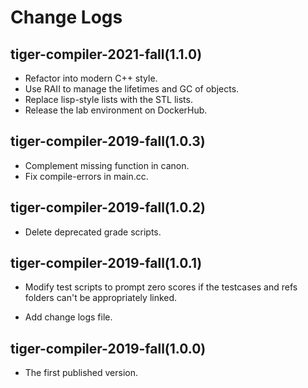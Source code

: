 # Change Logs

## tiger-compiler-2021-fall(1.1.0)

- Refactor into modern C++ style.
- Use RAII to manage the lifetimes and GC of objects.
- Replace lisp-style lists with the STL lists.
- Release the lab environment on DockerHub.

## tiger-compiler-2019-fall(1.0.3)

- Complement missing function in canon.
- Fix compile-errors in main.cc.

## tiger-compiler-2019-fall(1.0.2)

- Delete deprecated grade scripts.

## tiger-compiler-2019-fall(1.0.1)

- Modify test scripts to prompt zero scores if the testcases and refs folders can't be appropriately linked.

- Add change logs file.

## tiger-compiler-2019-fall(1.0.0)

- The first published version.

